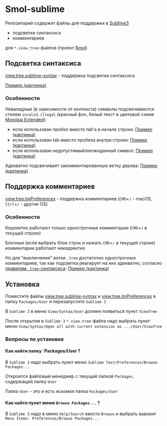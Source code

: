 # Smol-sublime

Репозиторий содержит файлы для поддержки  в [Sublime3](https://www.sublimetext.com/3)

- подсветки синтаксиса 
- комментариев 

для `*.view.tree`-файлов (проект [$mol](https://github.com/eigenmethod/mol))

## Подсветка синтаксиса

[view.tree.sublime-syntax](view.tree.sublime-syntax) - поддержка подсветки синтаксиса

[Пример (картинка)](screenshots/example.png)

### Особенности

Невалидные (в зависимости от контекста) символы подсвечиваются стилем `invalid.illegal` (красный фон, белый текст в цветовой схеме [Monokai Extended](https://github.com/jonschlinkert/sublime-monokai-extended)):
- если использован пробел вместо tab'а в начале строки: [Пример (картинка)](screenshots/space-indent.png)
- если использован tab вместо пробела внутри строки: [Пример (картинка)](screenshots/tab-inside-line.png)
- если использован недопустимый/неожиданный символ: [Пример (картинка)](screenshots/unexpected.png)

Адекватно подсвечивает закомментированную ветку дерева: [Пример (картинка)](screenshots/comments.png)

## Поддержка комментариев

[view.tree.tmPreferences](view.tree.tmPreferences) - поддержка комментариев (`CMD`+`/` - macOS, `Ctrl`+`/` - другие OS)

### Особенности

Корректно работают только однострочные комментарии (`CMD`+`/` в текущей строке)

Блочные (если выбрать блок строк и нажать `CMD`+`/` в текущей строке) комментарии работают некорректно

Но для "выключения" ветки `.tree` достаточно однострочных комментариев, так как подсветка реагирует на них адекватно, согласно [правилам `.tree`-синтаксиса](https://habr.com/ru/post/248147/): [Пример (картинка)](screenshots/comments.png)

## Установка

Поместите файлы [view.tree.sublime-syntax](view.tree.sublime-syntax) и [view.tree.tmPreferences](view.tree.tmPreferences) в папку `Packages/User` и перезапустите `Sublime 3` 

В `Sublime 3` в меню `View/Syntax/User` должен появиться пункт `ViewTree`

После открытия в `Sublime 3` `*.view.tree`-файла надо выбрать пункт меню `View/Syntax/Open all with current extension as .../User/ViewTree`

### Вопросы по установке

#### Как найти папку `Packages/User ?

В `Sublime 3` надо выбрать пункт меню `Sublime Text/Preferences/Browse Packages...`

Откроется файловый менеджер с текущей папкой `Packages`, содержащей папку `User`

Папка `User` - это и есть искомая папка `Packages/User`

#### Как найти пункт меню `Browse Packages...` ?

В `Sublime 3` надо в меню `Help/Search` ввести `Browse` и выбрать вариант `Menu Items: Preferences/Browse Packages...`







